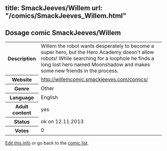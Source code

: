 title: SmackJeeves/Willem
url: "/comics/SmackJeeves_Willem.html"
---
Dosage comic SmackJeeves/Willem
-----------------------------------------

<p id="msg"></p>
<script type="text/javascript">
if (window.location.search === '?edit_info_mail=sent_ok') {
  var elem = document.getElementById("msg");
  elem.innerHTML = 'Edited information sucessfully sent for review, which is usually done daily. Thanks!';
  elem.className = 'ok';
}
</script>
<table class="comicinfo">
<tr>
<th>Description</th><td>Willem the robot wants desperately to become a super hero, but the Hero Academy doesn't allow robots! While searching for a loophole he finds a long lost hero named Moonshadow and makes some new friends in the process.</td>
</tr>
<tr>
<th>Website</th><td><a href="http://willemcomic.smackjeeves.com/comics/">http://willemcomic.smackjeeves.com/comics/</a></td>
</tr>
<tr>
<th>Genre</th><td>Other</td>
</tr>
<tr>
<th>Language</th><td>English</td>
</tr>
<tr>
<th>Adult content</th><td>yes</td>
</tr>
<tr>
<th>Status</th><td>ok on 12.11.2013</td>
</tr>
<tr>
<th>Votes</th><td>0</td>
</tr>
</table>

[Edit this info](SmackJeeves_Willem_edit.html) or go back to the [comic list](../comic-index.html).
